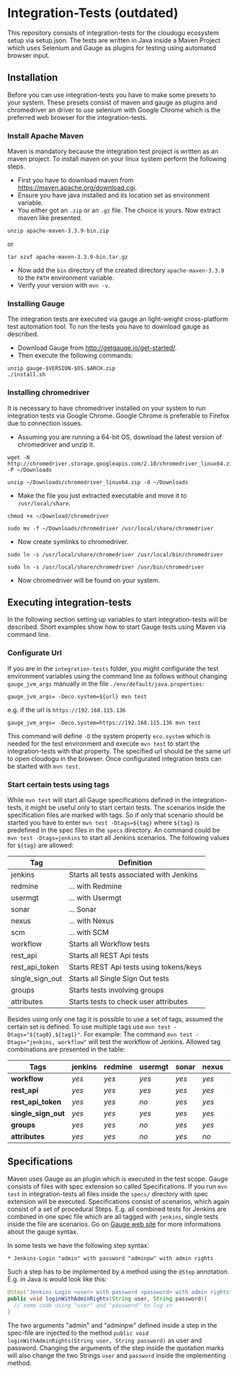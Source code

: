 # Integration-Tests (outdated)

This repository consists of integration-tests for the cloudogu ecosystem setup via setup.json. The tests are written in Java inside a Maven Project which uses Selenium and Gauge as plugins for testing using automated browser input.

## Installation

Before you can use integration-tests you have to make some presets to your system. These presets consist of maven and gauge as plugins and chromedriver an driver to use selenium with Google Chrome which is the preferred web browser for the integration-tests.   

### Install Apache Maven

Maven is mandatory because the integration test project is written as an maven project. To install maven on your linux system perform the following steps.

- First you have to download maven from https://maven.apache.org/download.cgi.
- Ensure you have java installed and its location set as environment variable.
- You either got an `.zip` or an `.gz` file. The choice is yours. Now extract maven like presented.
```
unzip apache-maven-3.3.9-bin.zip
```
or
```
tar xzvf apache-maven-3.3.9-bin.tar.gz
```    
- Now add the `bin` directory of the created directory `apache-maven-3.3.9` to the `PATH` environment variable.
- Verify your version with `mvn -v`.

### Installing Gauge

The integration tests are executed via gauge an light-weight cross-platform test automation tool. To run the tests you have to download gauge as described.

- Download Gauge from http://getgauge.io/get-started/.
- Then execute the following commands:
```
unzip gauge-$VERSION-$OS.$ARCH.zip
./install.sh
```

### Installing chromedriver

It is necessary to have chromedriver installed on your system to run integration tests via Google Chrome. Google Chrome is preferable to Firefox due to connection issues.

- Assuming you are running a 64-bit OS, download the latest version of chromedriver and unzip it.
```
wget -N http://chromedriver.storage.googleapis.com/2.10/chromedriver_linux64.zip -P ~/Downloads
```
```
unzip ~/Downloads/chromedriver_linux64.zip -d ~/Downloads
```
- Make the file you just extracted executable and move it to `/usr/local/share`.
```
chmod +x ~/Download/chromedriver
```
```
sudo mv -f ~/Downloads/chromedriver /usr/local/share/chromedriver
```
- Now create symlinks to chromedriver.
```
sudo ln -s /usr/local/share/chromedriver /usr/local/bin/chromedriver
```
```   
sudo ln -s /usr/local/share/chromedriver /usr/bin/chromedriver
```
- Now chromedriver will be found on your system.    

## Executing integration-tests

In the following section setting up variables to start integration-tests will be described. Short examples show how to start Gauge tests using Maven via command line.

### Configurate Url

If you are in the `integration-tests` folder, you might configurate the test environment variables using the command line as follows without changing `gauge_jvm_args` manually in the file `./env/default/java.properties`:
```
gauge_jvm_args= -Deco.system=${url} mvn test
```
e.g. if the url is `https://192.168.115.136`
```
gauge_jvm_args= -Deco.system=https://192.168.115.136 mvn test
```
This command will define `-D` the system property `eco.system` which is needed for the test environment and execute `mvn test` to start the integration-tests with that property. The specified url should be the same url to open cloudogu in the browser. Once configurated integration tests can be started with `mvn test`.

### Start certain tests using tags

While `mvn test` will start all Gauge specifications defined in the integration-tests, it might be useful only to start certain tests. The scenarios inside the specification files are marked with tags. So if only that scenario should be started you have to enter `mvn test -Dtags=${tag}` where `${tag}` is predefined in the spec files in the `specs` directory. An command could be `mvn test -Dtags=jenkins` to start all Jenkins scenarios. The following values for `${tag}` are allowed:

Tag             | Definition                                
---             | ----------                                    
jenkins         | Starts all tests associated with Jenkins  
redmine         | ... with Redmine                          
usermgt         | ... with Usermgt                          
sonar           | ... Sonar                                 
nexus           | ... with Nexus                            
scm             | ... with SCM                              
workflow        | Starts all Workflow tests                 
rest_api        | Starts all REST Api tests                 
rest_api_token  | Starts REST Api tests using tokens/keys   
single_sign_out | Starts all Single Sign Out tests          
groups          | Starts tests involving groups             
attributes      | Starts tests to check user attributes     

Besides using only one tag it is possible to use a set of tags, assumed the certain set is defined. To use multiple tags use `mvn test -Dtags="${tag0},${tag1}"`. For example: The command `mvn test -Dtags="jenkins, workflow"` will test the workflow of Jenkins. Allowed tag combinations are presented in the table:


Tags              | jenkins  | redmine  | usermgt  | sonar | nexus | scm
---               | ---      |---       |     ---  |   --- |    ---|---
**workflow**      | *yes*    | *yes*    | *yes*    | *yes* | *yes* | *yes*      
**rest_api**      | *yes*    | *yes*    | *yes*    | *yes* | *yes* | *yes*      
**rest_api_token**  | *yes*  | *yes*    | *no*     | *yes* | *yes* | *no*       
**single_sign_out** | *yes*  | *yes*    | *yes*    | *yes* | *yes* | *yes*      
**groups**        | *yes*    | *yes*    | *no*     | *yes* | *yes* | *yes*       
**attributes**    | *yes*    | *yes*    | *no*     | *yes* | *no*  | *yes*      

## Specifications

Maven uses Gauge as an plugin which is executed in the test scope. Gauge consists of files with spec extension so called Specifications. If you run `mvn test` in integration-tests all files inside the `specs/` directory with spec extension will be executed. Specifications consist of scenarios, which again consist of a set of procedural Steps. E.g. all combined tests for Jenkins are combined in one spec file which are all tagged with `jenkins`, single tests inside the file are scenarios. Go on [Gauge web site](http://getgauge.io/documentation/user/current/) for more informations about the gauge syntax.

In some tests we have the following step syntax:

```
* Jenkins-Login "admin" with password "adminpw" with admin rights
```

Such a step has to be implemented by a method using the `@Step` annotation. E.g. in Java is would look like this:

```java
@Step("Jenkins-Login <user> with password <password> with admin rights")
public void loginWithAdminRights(String user, String password){
  // some code using "user" and "password" to log in
}
```

The two arguments "admin" and "adminpw" defined inside a step in the spec-file are injected to the method `public void loginWithAdminRights(String user, String password)` as user and password. Changing the arguments of the step inside the quotation marks will also change the two Strings `user` and `password` inside the implementing method.  
